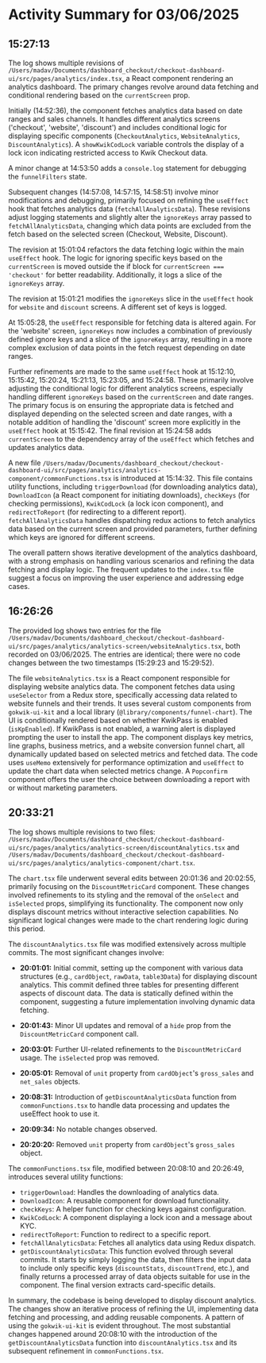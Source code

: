 # Activity Summary for 03/06/2025

## 15:27:13
The log shows multiple revisions of `/Users/madav/Documents/dashboard_checkout/checkout-dashboard-ui/src/pages/analytics/index.tsx`, a React component rendering an analytics dashboard.  The primary changes revolve around data fetching and conditional rendering based on the `currentScreen` prop.

Initially (14:52:36), the component fetches analytics data based on date ranges and sales channels.  It handles different analytics screens ('checkout', 'website', 'discount') and includes conditional logic for displaying specific components (`CheckoutAnalytics`, `WebsiteAnalytics`, `DiscountAnalytics`).  A `showKwikCodLock` variable controls the display of a lock icon indicating restricted access to Kwik Checkout data.

A minor change at 14:53:50 adds a `console.log` statement for debugging the `funnelFilters` state.

Subsequent changes (14:57:08, 14:57:15, 14:58:51) involve minor modifications and debugging, primarily focused on refining the `useEffect` hook that fetches analytics data (`fetchAllAnalyticsData`).  These revisions adjust logging statements and slightly alter the `ignoreKeys` array passed to `fetchAllAnalyticsData`, changing which data points are excluded from the fetch based on the selected screen (Checkout, Website, Discount).

The revision at 15:01:04 refactors the data fetching logic within the main `useEffect` hook. The logic for ignoring specific keys based on the `currentScreen` is moved outside the if block for `currentScreen === 'checkout'` for better readability.  Additionally, it logs a slice of the `ignoreKeys` array.

The revision at 15:01:21 modifies the `ignoreKeys` slice in the `useEffect` hook for `website` and `discount` screens. A different set of keys is logged.

At 15:05:28, the `useEffect` responsible for fetching data is altered again.  For the 'website' screen, `ignoreKeys` now includes a combination of previously defined ignore keys and a slice of the `ignoreKeys` array, resulting in a more complex exclusion of data points in the fetch request depending on date ranges.

Further refinements are made to the same `useEffect` hook at 15:12:10, 15:15:42, 15:20:24, 15:21:13, 15:23:05, and 15:24:58. These primarily involve adjusting the conditional logic for different analytics screens, especially handling different `ignoreKeys` based on the `currentScreen` and date ranges. The primary focus is on ensuring the appropriate data is fetched and displayed depending on the selected screen and date ranges, with a notable addition of handling the 'discount' screen more explicitly in the `useEffect` hook at 15:15:42. The final revision at 15:24:58 adds `currentScreen` to the dependency array of the `useEffect` which fetches and updates analytics data.

A new file `/Users/madav/Documents/dashboard_checkout/checkout-dashboard-ui/src/pages/analytics/analytics-component/commonFunctions.tsx` is introduced at 15:14:32. This file contains utility functions, including `triggerDownload` (for downloading analytics data), `DownloadIcon` (a React component for initiating downloads), `checkKeys` (for checking permissions), `KwikCodLock` (a lock icon component), and `redirectToReport` (for redirecting to a different report). `fetchAllAnalyticsData` handles dispatching redux actions to fetch analytics data based on the current screen and provided parameters, further defining which keys are ignored for different screens.

The overall pattern shows iterative development of the analytics dashboard, with a strong emphasis on handling various scenarios and refining the data fetching and display logic.  The frequent updates to the `index.tsx` file suggest a focus on improving the user experience and addressing edge cases.


## 16:26:26
The provided log shows two entries for the file `/Users/madav/Documents/dashboard_checkout/checkout-dashboard-ui/src/pages/analytics/analytics-screen/websiteAnalytics.tsx`, both recorded on 03/06/2025.  The entries are identical; there were no code changes between the two timestamps (15:29:23 and 15:29:52).

The file `websiteAnalytics.tsx` is a React component responsible for displaying website analytics data.  The component fetches data using `useSelector` from a Redux store, specifically accessing data related to website funnels and their trends.  It uses several custom components from `gokwik-ui-kit` and a local library (`@library/components/funnel-chart`).  The UI is conditionally rendered based on whether KwikPass is enabled (`isKpEnabled`). If KwikPass is not enabled, a warning alert is displayed prompting the user to install the app.  The component displays key metrics, line graphs, business metrics, and a website conversion funnel chart, all dynamically updated based on selected metrics and fetched data.  The code uses `useMemo` extensively for performance optimization and `useEffect` to update the chart data when selected metrics change.  A `Popconfirm` component offers the user the choice between downloading a report with or without marketing parameters.


## 20:33:21
The log shows multiple revisions to two files: `/Users/madav/Documents/dashboard_checkout/checkout-dashboard-ui/src/pages/analytics/analytics-screen/discountAnalytics.tsx` and `/Users/madav/Documents/dashboard_checkout/checkout-dashboard-ui/src/pages/analytics/analytics-component/chart.tsx`.

The `chart.tsx` file underwent several edits between 20:01:36 and 20:02:55, primarily focusing on the `DiscountMetricCard` component.  These changes involved refinements to its styling and the removal of the `onSelect` and `isSelected` props, simplifying its functionality.  The component now only displays discount metrics without interactive selection capabilities.  No significant logical changes were made to the chart rendering logic during this period.

The `discountAnalytics.tsx` file was modified extensively across multiple commits.  The most significant changes involve:

* **20:01:01:** Initial commit, setting up the component with various data structures (e.g., `cardObject`, `rawData`, `table3Data`) for displaying discount analytics.  This commit defined three tables for presenting different aspects of discount data.  The data is statically defined within the component, suggesting a future implementation involving dynamic data fetching.


* **20:01:43:** Minor UI updates and removal of a `hide` prop from the `DiscountMetricCard` component call.


* **20:03:01:** Further UI-related refinements to the `DiscountMetricCard` usage.  The `isSelected` prop was removed.


* **20:05:01:** Removal of `unit` property from `cardObject`'s `gross_sales` and `net_sales` objects.


* **20:08:31:**  Introduction of `getDiscountAnalyticsData` function from `commonFunctions.tsx` to handle data processing and updates the useEffect hook to use it.


* **20:09:34:** No notable changes observed.


* **20:20:20:** Removed `unit` property from `cardObject`'s `gross_sales` object.


The `commonFunctions.tsx` file, modified between 20:08:10 and 20:26:49, introduces several utility functions:

* `triggerDownload`: Handles the downloading of analytics data.
* `DownloadIcon`: A reusable component for download functionality.
* `checkKeys`:  A helper function for checking keys against configuration.
* `KwikCodLock`: A component displaying a lock icon and a message about KYC.
* `redirectToReport`: Function to redirect to a specific report.
* `fetchAllAnalyticsData`: Fetches all analytics data using Redux dispatch.
* `getDiscountAnalyticsData`: This function evolved through several commits.  It starts by simply logging the data, then filters the input data to include only specific keys (`discountStats`, `discountTrend`, etc.), and finally returns a processed array of data objects suitable for use in the component.  The final version extracts card-specific details.

In summary, the codebase is being developed to display discount analytics.  The changes show an iterative process of refining the UI, implementing data fetching and processing, and adding reusable components.  A pattern of using the `gokwik-ui-kit` is evident throughout. The most substantial changes happened around 20:08:10 with the introduction of the `getDiscountAnalyticsData` function into `discountAnalytics.tsx` and its subsequent refinement in `commonFunctions.tsx`.
